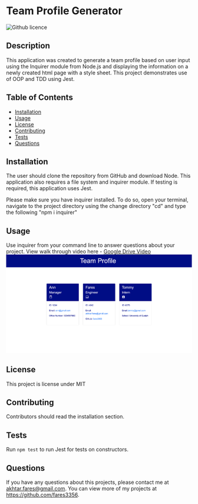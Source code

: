 # Team Profile Generator 
![Github licence](http://img.shields.io/badge/license-MIT-blue.svg)

## Description 
This application was created to generate a team profile based on user input using the Inquirer module from Node.js and displaying the information on a newly created html page with a style sheet. This project demonstrates use of OOP and TDD using Jest. 
 
## Table of Contents
* [Installation](#installation)
* [Usage](#usage)
* [License](#license)
* [Contributing](#contributing)
* [Tests](#tests)
* [Questions](#questions)

## Installation 
The user should clone the repository from GitHub and download Node. This application also requires a file system and inquirer module. If testing is required, this application uses Jest. 

Please make sure you have inquirer installed. To do so, open your terminal, navigate to the project directory using the change directory "cd" and type the following "npm i inquirer"

## Usage 
Use inquirer from your command line to answer questions about your project.
View walk through video here - [Google Drive Video](https://drive.google.com/file/d/1-qQvTmhoaF6EwYj85zlRYa6mRzeg8JsI/view?usp=sharing)<br>
<img src="./assets/image/samplepage.png">

## License 
This project is license under MIT

## Contributing 
Contributors should read the installation section. 

## Tests
Run `npm test` to run Jest for tests on constructors. 

## Questions
If you have any questions about this projects, please contact me at akhtar.fares@gmail.com. You can view more of my projects at https://github.com/fares3356.
